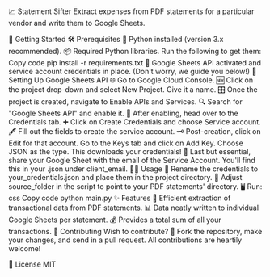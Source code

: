 
📈 Statement Sifter
Extract expenses from PDF statements for a particular vendor and write them to Google Sheets.

🚀 Getting Started
🛠 Prerequisites
🐍 Python installed (version 3.x recommended).
📦 Required Python libraries. Run the following to get them:
Copy code
pip install -r requirements.txt
📑 Google Sheets API activated and service account credentials in place. (Don't worry, we guide you below!)
📝 Setting Up Google Sheets API
🌐 Go to Google Cloud Console.
🆕 Click on the project drop-down and select New Project. Give it a name.
🎛 Once the project is created, navigate to Enable APIs and Services.
🔍 Search for "Google Sheets API" and enable it.
🔐 After enabling, head over to the Credentials tab.
➕ Click on Create Credentials and choose Service account.
🖋 Fill out the fields to create the service account.
🗝 Post-creation, click on Edit for that account. Go to the Keys tab and click on Add Key. Choose JSON as the type. This downloads your credentials!
💌 Last but essential, share your Google Sheet with the email of the Service Account. You'll find this in your .json under client_email.
🏃‍♂️ Usage
📁 Rename the credentials to your_credentials.json and place them in the project directory.
🔗 Adjust source_folder in the script to point to your PDF statements' directory.
🖥 Run:
css
Copy code
python main.py
✨ Features
🧾 Efficient extraction of transactional data from PDF statements.
📊 Data neatly written to individual Google Sheets per statement.
💰 Provides a total sum of all your transactions.
🤝 Contributing
Wish to contribute? 🌟 Fork the repository, make your changes, and send in a pull request. All contributions are heartily welcome!

📜 License
MIT

